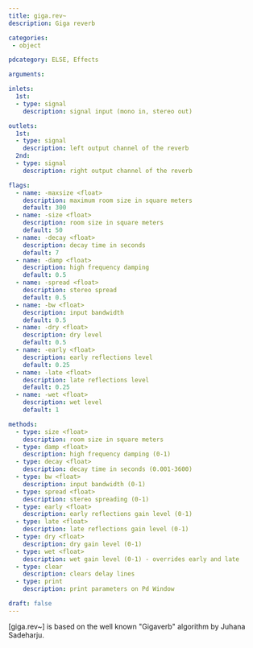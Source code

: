 ```yaml
---
title: giga.rev~
description: Giga reverb

categories:
 - object

pdcategory: ELSE, Effects

arguments:

inlets:
  1st:
  - type: signal
    description: signal input (mono in, stereo out)

outlets:
  1st:
  - type: signal
    description: left output channel of the reverb
  2nd:
  - type: signal
    description: right output channel of the reverb

flags:
  - name: -maxsize <float>
    description: maximum room size in square meters
    default: 300
  - name: -size <float>
    description: room size in square meters
    default: 50
  - name: -decay <float>
    description: decay time in seconds
    default: 7
  - name: -damp <float>
    description: high frequency damping
    default: 0.5
  - name: -spread <float>
    description: stereo spread
    default: 0.5
  - name: -bw <float>
    description: input bandwidth
    default: 0.5
  - name: -dry <float>
    description: dry level
    default: 0.5
  - name: -early <float>
    description: early reflections level
    default: 0.25
  - name: -late <float>
    description: late reflections level
    default: 0.25
  - name: -wet <float>
    description: wet level
    default: 1

methods:
  - type: size <float>
    description: room size in square meters
  - type: damp <float>
    description: high frequency damping (0-1)
  - type: decay <float>
    description: decay time in seconds (0.001-3600)
  - type: bw <float>
    description: input bandwidth (0-1)
  - type: spread <float>
    description: stereo spreading (0-1)
  - type: early <float>
    description: early reflections gain level (0-1)
  - type: late <float>
    description: late reflections gain level (0-1)
  - type: dry <float>
    description: dry gain level (0-1)
  - type: wet <float>
    description: wet gain level (0-1) - overrides early and late
  - type: clear
    description: clears delay lines
  - type: print
    description: print parameters on Pd Window

draft: false
---
```


[giga.rev~] is based on the well known "Gigaverb" algorithm by Juhana Sadeharju.

